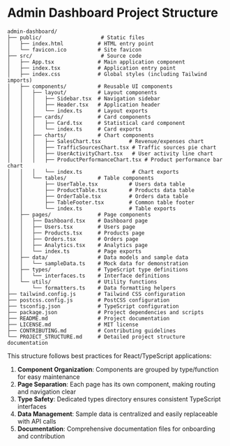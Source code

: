 # Admin Dashboard Project Structure

```
admin-dashboard/
├── public/                   # Static files
│   ├── index.html           # HTML entry point
│   └── favicon.ico          # Site favicon
├── src/                      # Source code
│   ├── App.tsx              # Main application component
│   ├── index.tsx            # Application entry point
│   ├── index.css            # Global styles (including Tailwind imports)
│   ├── components/          # Reusable UI components
│   │   ├── layout/          # Layout components
│   │   │   ├── Sidebar.tsx  # Navigation sidebar
│   │   │   ├── Header.tsx   # Application header
│   │   │   └── index.ts     # Layout exports
│   │   ├── cards/           # Card components
│   │   │   ├── Card.tsx     # Statistical card component
│   │   │   └── index.ts     # Card exports
│   │   ├── charts/          # Chart components
│   │   │   ├── SalesChart.tsx         # Revenue/expenses chart
│   │   │   ├── TrafficSourcesChart.tsx # Traffic sources pie chart
│   │   │   ├── UserActivityChart.tsx   # User activity line chart
│   │   │   ├── ProductPerformanceChart.tsx # Product performance bar chart
│   │   │   └── index.ts                # Chart exports
│   │   └── tables/          # Table components
│   │       ├── UserTable.tsx          # Users data table
│   │       ├── ProductTable.tsx       # Products data table
│   │       ├── OrderTable.tsx         # Orders data table
│   │       ├── TableFooter.tsx        # Common table footer
│   │       └── index.ts               # Table exports
│   ├── pages/               # Page components
│   │   ├── Dashboard.tsx    # Dashboard page
│   │   ├── Users.tsx        # Users page
│   │   ├── Products.tsx     # Products page
│   │   ├── Orders.tsx       # Orders page
│   │   ├── Analytics.tsx    # Analytics page
│   │   └── index.ts         # Page exports
│   ├── data/                # Data models and sample data
│   │   └── sampleData.ts    # Mock data for demonstration
│   ├── types/               # TypeScript type definitions
│   │   └── interfaces.ts    # Interface definitions
│   └── utils/               # Utility functions
│       └── formatters.ts    # Data formatting helpers
├── tailwind.config.js       # Tailwind CSS configuration
├── postcss.config.js        # PostCSS configuration
├── tsconfig.json            # TypeScript configuration
├── package.json             # Project dependencies and scripts
├── README.md                # Project documentation
├── LICENSE.md               # MIT license
├── CONTRIBUTING.md          # Contributing guidelines
└── PROJECT_STRUCTURE.md     # Detailed project structure documentation
```

This structure follows best practices for React/TypeScript applications:

1. **Component Organization**: Components are grouped by type/function for easy maintenance
2. **Page Separation**: Each page has its own component, making routing and navigation clear
3. **Type Safety**: Dedicated types directory ensures consistent TypeScript interfaces
4. **Data Management**: Sample data is centralized and easily replaceable with API calls
5. **Documentation**: Comprehensive documentation files for onboarding and contribution
